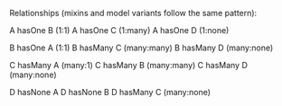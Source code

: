 Relationships (mixins and model variants follow the same pattern):

A hasOne  B (1:1)
A hasOne  C (1:many)
A hasOne  D (1:none)

B hasOne  A (1:1)
B hasMany C (many:many)
B hasMany D (many:none)

C hasMany A (many:1)
C hasMany B (many:many)
C hasMany D (many:none)

D hasNone A
D hasNone B
D hasMany C (many:none)
